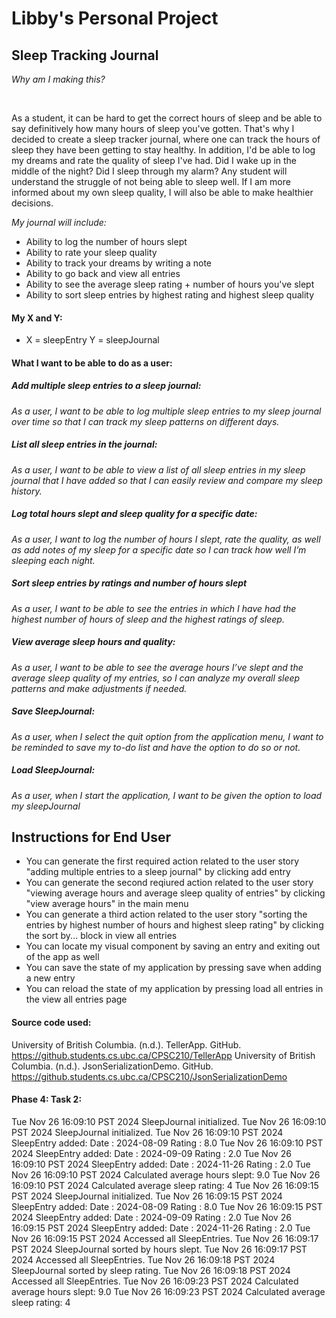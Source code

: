 # Libby's Personal Project

## Sleep Tracking Journal 

*Why am I making this?*

<br>

As a student, it can be hard to get the correct hours of sleep and be able to say definitively how many hours of sleep you've gotten.
That's why I decided to create a sleep tracker journal, where one can track the hours of sleep they have been getting to stay healthy. 
In addition, I'd be able to log my dreams and rate the quality of sleep I've had. Did I wake up in the middle of the night? Did I sleep through my alarm? Any student will understand the struggle of not being able to sleep well. If I am more informed about my own sleep quality, I will also be able to make healthier decisions. 

*My journal will include:*
- Ability to log the number of hours slept
- Ability to rate your sleep quality
- Ability to track your dreams by writing a note  
- Ability to go back and view all entries
- Ability to see the average sleep rating + number of hours you've slept
- Ability to sort sleep entries by highest rating and highest sleep quality

#### My X and Y: 
- X = sleepEntry Y = sleepJournal

#### What I want to be able to do as a user:

##### Add multiple sleep entries to a sleep journal:
*As a user, I want to be able to log multiple sleep entries to my sleep journal over time so that I can track my sleep patterns on different days.*

##### List all sleep entries in the journal:
*As a user, I want to be able to view a list of all sleep entries in my sleep journal that I have added so that I can easily review and compare my sleep history.*

##### Log total hours slept and sleep quality for a specific date:
*As a user, I want to log the number of hours I slept, rate the quality, as well as add notes of my sleep for a specific date so I can track how well I’m sleeping each night.*

##### Sort sleep entries by ratings and number of hours slept 
*As a user, I want to be able to see the entries in which I have had the highest number of hours of sleep and the highest ratings of sleep.*

##### View average sleep hours and quality:
*As a user, I want to be able to see the average hours I’ve slept and the average sleep quality of my entries, so I can analyze my overall sleep patterns and make adjustments if needed.*

##### Save SleepJournal:
*As a user, when I select the quit option from the application menu, I want to be reminded to save my to-do list and have the option to do so or not.*

##### Load SleepJournal:
*As a user, when I start the application, I want to be given the option to load my sleepJournal*

## Instructions for End User

- You can generate the first required action related to the user story "adding multiple entries to a sleep journal" by clicking add entry
- You can generate the second reqiured action related to the user story "viewing average hours and average sleep quality of entries" by clicking "view average hours" in the main menu
- You can generate a third action related to the user story "sorting the entries by highest number of hours and highest sleep rating" by clicking the sort by... block in view all entries 
- You can locate my visual component by saving an entry and exiting out of the app as well
- You can save the state of my application by pressing save when adding a new entry
- You can reload the state of my application by pressing load all entries in the view all entries page 

#### Source code used: 
University of British Columbia. (n.d.). TellerApp. GitHub. https://github.students.cs.ubc.ca/CPSC210/TellerApp
University of British Columbia. (n.d.). JsonSerializationDemo. GitHub. https://github.students.cs.ubc.ca/CPSC210/JsonSerializationDemo

#### Phase 4: Task 2:
Tue Nov 26 16:09:10 PST 2024
SleepJournal initialized.
Tue Nov 26 16:09:10 PST 2024
SleepJournal initialized.
Tue Nov 26 16:09:10 PST 2024
SleepEntry added:
 Date : 2024-08-09
 Rating : 8.0
Tue Nov 26 16:09:10 PST 2024
SleepEntry added:
 Date : 2024-09-09
 Rating : 2.0
Tue Nov 26 16:09:10 PST 2024
SleepEntry added:
 Date : 2024-11-26
 Rating : 2.0
Tue Nov 26 16:09:10 PST 2024
Calculated average hours slept: 9.0
Tue Nov 26 16:09:10 PST 2024
Calculated average sleep rating: 4
Tue Nov 26 16:09:15 PST 2024
SleepJournal initialized.
Tue Nov 26 16:09:15 PST 2024
SleepEntry added:
 Date : 2024-08-09
 Rating : 8.0
Tue Nov 26 16:09:15 PST 2024
SleepEntry added:
 Date : 2024-09-09
 Rating : 2.0
Tue Nov 26 16:09:15 PST 2024
SleepEntry added:
 Date : 2024-11-26
 Rating : 2.0
Tue Nov 26 16:09:15 PST 2024
Accessed all SleepEntries.
Tue Nov 26 16:09:17 PST 2024
SleepJournal sorted by hours slept.
Tue Nov 26 16:09:17 PST 2024
Accessed all SleepEntries.
Tue Nov 26 16:09:18 PST 2024
SleepJournal sorted by sleep rating.
Tue Nov 26 16:09:18 PST 2024
Accessed all SleepEntries.
Tue Nov 26 16:09:23 PST 2024
Calculated average hours slept: 9.0
Tue Nov 26 16:09:23 PST 2024
Calculated average sleep rating: 4


